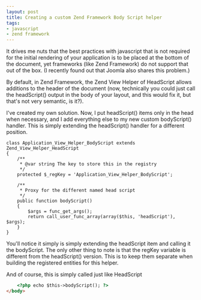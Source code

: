 ```yaml
---
layout: post
title: Creating a custom Zend Framework Body Script helper
tags:
- javascript
- zend framework
---
```


It drives me nuts that the best practices with javascript that is not required for the initial rendering of your application is to be placed at the bottom of the document, yet frameworks (like Zend Framework) do not support that out of the box.  (I recently found out that Joomla also shares this problem.) 

By default, in Zend Framework, the Zend View Helper of HeadScript allows additions to the header of the document (now, technically you could just call the headScript() output in the body of your layout, and this would fix it, but that's not very semantic, is it?).

I've created my own solution.  Now, I put headScript() items only in the head when necessary, and I add everything else to my new custom bodyScript() handler.  This is simply extending the headScript() handler for a different position.

```php?start_inline=1
class Application_View_Helper_BodyScript extends Zend_View_Helper_HeadScript
{
    /**
     * @var string The key to store this in the registry
     */
    protected $_regKey = 'Application_View_Helper_BodyScript';
        
    /**
     * Proxy for the different named head script
     */
    public function bodyScript()
    {
        $args = func_get_args();
        return call_user_func_array(array($this, 'headScript'), $args);
    }
}
```

You'll notice it simply is simply extending the headScript item and calling it the bodyScript.  The only other thing to note is that the regKey variable is different from the headScript() version.  This is to keep them separate when building the registered entities for this helper.

And of course, this is simply called just like HeadScript
    
```html
    <?php echo $this->bodyScript(); ?>
</body>
```
